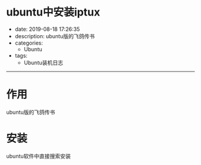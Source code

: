 #   ubuntu中安装iptux
+ date: 2019-08-18 17:26:35
+ description: ubuntu版的飞鸽传书
+ categories:
  - Ubuntu
+ tags:
  - Ubuntu装机日志
---
#   作用
ubuntu版的飞鸽传书

#   安装
ubuntu软件中直接搜索安装
